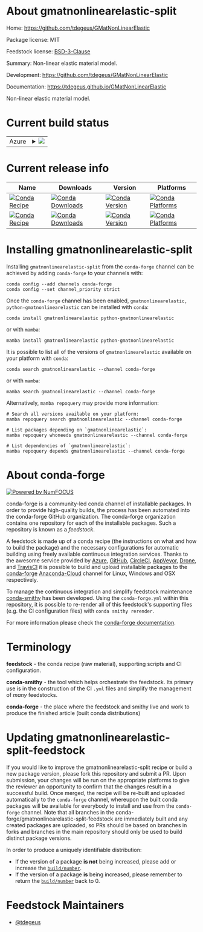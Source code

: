 About gmatnonlinearelastic-split
================================

Home: https://github.com/tdegeus/GMatNonLinearElastic

Package license: MIT

Feedstock license: [BSD-3-Clause](https://github.com/conda-forge/gmatnonlinearelastic-feedstock/blob/main/LICENSE.txt)

Summary: Non-linear elastic material model.

Development: https://github.com/tdegeus/GMatNonLinearElastic

Documentation: https://tdegeus.github.io/GMatNonLinearElastic

Non-linear elastic material model.

Current build status
====================


<table>
    
  <tr>
    <td>Azure</td>
    <td>
      <details>
        <summary>
          <a href="https://dev.azure.com/conda-forge/feedstock-builds/_build/latest?definitionId=8606&branchName=main">
            <img src="https://dev.azure.com/conda-forge/feedstock-builds/_apis/build/status/gmatnonlinearelastic-feedstock?branchName=main">
          </a>
        </summary>
        <table>
          <thead><tr><th>Variant</th><th>Status</th></tr></thead>
          <tbody><tr>
              <td>linux_64_python_implcpython</td>
              <td>
                <a href="https://dev.azure.com/conda-forge/feedstock-builds/_build/latest?definitionId=8606&branchName=main">
                  <img src="https://dev.azure.com/conda-forge/feedstock-builds/_apis/build/status/gmatnonlinearelastic-feedstock?branchName=main&jobName=linux&configuration=linux_64_python_implcpython" alt="variant">
                </a>
              </td>
            </tr><tr>
              <td>linux_64_python_implpypy</td>
              <td>
                <a href="https://dev.azure.com/conda-forge/feedstock-builds/_build/latest?definitionId=8606&branchName=main">
                  <img src="https://dev.azure.com/conda-forge/feedstock-builds/_apis/build/status/gmatnonlinearelastic-feedstock?branchName=main&jobName=linux&configuration=linux_64_python_implpypy" alt="variant">
                </a>
              </td>
            </tr><tr>
              <td>osx_64_python_implcpython</td>
              <td>
                <a href="https://dev.azure.com/conda-forge/feedstock-builds/_build/latest?definitionId=8606&branchName=main">
                  <img src="https://dev.azure.com/conda-forge/feedstock-builds/_apis/build/status/gmatnonlinearelastic-feedstock?branchName=main&jobName=osx&configuration=osx_64_python_implcpython" alt="variant">
                </a>
              </td>
            </tr><tr>
              <td>osx_64_python_implpypy</td>
              <td>
                <a href="https://dev.azure.com/conda-forge/feedstock-builds/_build/latest?definitionId=8606&branchName=main">
                  <img src="https://dev.azure.com/conda-forge/feedstock-builds/_apis/build/status/gmatnonlinearelastic-feedstock?branchName=main&jobName=osx&configuration=osx_64_python_implpypy" alt="variant">
                </a>
              </td>
            </tr><tr>
              <td>osx_arm64</td>
              <td>
                <a href="https://dev.azure.com/conda-forge/feedstock-builds/_build/latest?definitionId=8606&branchName=main">
                  <img src="https://dev.azure.com/conda-forge/feedstock-builds/_apis/build/status/gmatnonlinearelastic-feedstock?branchName=main&jobName=osx&configuration=osx_arm64_" alt="variant">
                </a>
              </td>
            </tr><tr>
              <td>win_64_python_implcpython</td>
              <td>
                <a href="https://dev.azure.com/conda-forge/feedstock-builds/_build/latest?definitionId=8606&branchName=main">
                  <img src="https://dev.azure.com/conda-forge/feedstock-builds/_apis/build/status/gmatnonlinearelastic-feedstock?branchName=main&jobName=win&configuration=win_64_python_implcpython" alt="variant">
                </a>
              </td>
            </tr><tr>
              <td>win_64_python_implpypy</td>
              <td>
                <a href="https://dev.azure.com/conda-forge/feedstock-builds/_build/latest?definitionId=8606&branchName=main">
                  <img src="https://dev.azure.com/conda-forge/feedstock-builds/_apis/build/status/gmatnonlinearelastic-feedstock?branchName=main&jobName=win&configuration=win_64_python_implpypy" alt="variant">
                </a>
              </td>
            </tr>
          </tbody>
        </table>
      </details>
    </td>
  </tr>
</table>

Current release info
====================

| Name | Downloads | Version | Platforms |
| --- | --- | --- | --- |
| [![Conda Recipe](https://img.shields.io/badge/recipe-gmatnonlinearelastic-green.svg)](https://anaconda.org/conda-forge/gmatnonlinearelastic) | [![Conda Downloads](https://img.shields.io/conda/dn/conda-forge/gmatnonlinearelastic.svg)](https://anaconda.org/conda-forge/gmatnonlinearelastic) | [![Conda Version](https://img.shields.io/conda/vn/conda-forge/gmatnonlinearelastic.svg)](https://anaconda.org/conda-forge/gmatnonlinearelastic) | [![Conda Platforms](https://img.shields.io/conda/pn/conda-forge/gmatnonlinearelastic.svg)](https://anaconda.org/conda-forge/gmatnonlinearelastic) |
| [![Conda Recipe](https://img.shields.io/badge/recipe-python--gmatnonlinearelastic-green.svg)](https://anaconda.org/conda-forge/python-gmatnonlinearelastic) | [![Conda Downloads](https://img.shields.io/conda/dn/conda-forge/python-gmatnonlinearelastic.svg)](https://anaconda.org/conda-forge/python-gmatnonlinearelastic) | [![Conda Version](https://img.shields.io/conda/vn/conda-forge/python-gmatnonlinearelastic.svg)](https://anaconda.org/conda-forge/python-gmatnonlinearelastic) | [![Conda Platforms](https://img.shields.io/conda/pn/conda-forge/python-gmatnonlinearelastic.svg)](https://anaconda.org/conda-forge/python-gmatnonlinearelastic) |

Installing gmatnonlinearelastic-split
=====================================

Installing `gmatnonlinearelastic-split` from the `conda-forge` channel can be achieved by adding `conda-forge` to your channels with:

```
conda config --add channels conda-forge
conda config --set channel_priority strict
```

Once the `conda-forge` channel has been enabled, `gmatnonlinearelastic, python-gmatnonlinearelastic` can be installed with `conda`:

```
conda install gmatnonlinearelastic python-gmatnonlinearelastic
```

or with `mamba`:

```
mamba install gmatnonlinearelastic python-gmatnonlinearelastic
```

It is possible to list all of the versions of `gmatnonlinearelastic` available on your platform with `conda`:

```
conda search gmatnonlinearelastic --channel conda-forge
```

or with `mamba`:

```
mamba search gmatnonlinearelastic --channel conda-forge
```

Alternatively, `mamba repoquery` may provide more information:

```
# Search all versions available on your platform:
mamba repoquery search gmatnonlinearelastic --channel conda-forge

# List packages depending on `gmatnonlinearelastic`:
mamba repoquery whoneeds gmatnonlinearelastic --channel conda-forge

# List dependencies of `gmatnonlinearelastic`:
mamba repoquery depends gmatnonlinearelastic --channel conda-forge
```


About conda-forge
=================

[![Powered by
NumFOCUS](https://img.shields.io/badge/powered%20by-NumFOCUS-orange.svg?style=flat&colorA=E1523D&colorB=007D8A)](https://numfocus.org)

conda-forge is a community-led conda channel of installable packages.
In order to provide high-quality builds, the process has been automated into the
conda-forge GitHub organization. The conda-forge organization contains one repository
for each of the installable packages. Such a repository is known as a *feedstock*.

A feedstock is made up of a conda recipe (the instructions on what and how to build
the package) and the necessary configurations for automatic building using freely
available continuous integration services. Thanks to the awesome service provided by
[Azure](https://azure.microsoft.com/en-us/services/devops/), [GitHub](https://github.com/),
[CircleCI](https://circleci.com/), [AppVeyor](https://www.appveyor.com/),
[Drone](https://cloud.drone.io/welcome), and [TravisCI](https://travis-ci.com/)
it is possible to build and upload installable packages to the
[conda-forge](https://anaconda.org/conda-forge) [Anaconda-Cloud](https://anaconda.org/)
channel for Linux, Windows and OSX respectively.

To manage the continuous integration and simplify feedstock maintenance
[conda-smithy](https://github.com/conda-forge/conda-smithy) has been developed.
Using the ``conda-forge.yml`` within this repository, it is possible to re-render all of
this feedstock's supporting files (e.g. the CI configuration files) with ``conda smithy rerender``.

For more information please check the [conda-forge documentation](https://conda-forge.org/docs/).

Terminology
===========

**feedstock** - the conda recipe (raw material), supporting scripts and CI configuration.

**conda-smithy** - the tool which helps orchestrate the feedstock.
                   Its primary use is in the construction of the CI ``.yml`` files
                   and simplify the management of *many* feedstocks.

**conda-forge** - the place where the feedstock and smithy live and work to
                  produce the finished article (built conda distributions)


Updating gmatnonlinearelastic-split-feedstock
=============================================

If you would like to improve the gmatnonlinearelastic-split recipe or build a new
package version, please fork this repository and submit a PR. Upon submission,
your changes will be run on the appropriate platforms to give the reviewer an
opportunity to confirm that the changes result in a successful build. Once
merged, the recipe will be re-built and uploaded automatically to the
`conda-forge` channel, whereupon the built conda packages will be available for
everybody to install and use from the `conda-forge` channel.
Note that all branches in the conda-forge/gmatnonlinearelastic-split-feedstock are
immediately built and any created packages are uploaded, so PRs should be based
on branches in forks and branches in the main repository should only be used to
build distinct package versions.

In order to produce a uniquely identifiable distribution:
 * If the version of a package **is not** being increased, please add or increase
   the [``build/number``](https://docs.conda.io/projects/conda-build/en/latest/resources/define-metadata.html#build-number-and-string).
 * If the version of a package **is** being increased, please remember to return
   the [``build/number``](https://docs.conda.io/projects/conda-build/en/latest/resources/define-metadata.html#build-number-and-string)
   back to 0.

Feedstock Maintainers
=====================

* [@tdegeus](https://github.com/tdegeus/)

